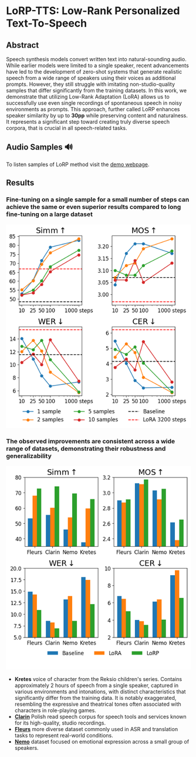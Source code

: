 # LoRP-TTS: Low-Rank Personalized Text-To-Speech

## Abstract
Speech synthesis models convert written text into natural-sounding audio. While earlier models were limited to a single speaker, recent advancements have led to the development of zero-shot systems that generate realistic speech from a wide range of speakers using their voices as additional prompts. However, they still struggle with imitating non-studio-quality samples that differ significantly from the training datasets. In this work, we demonstrate that utilizing Low-Rank Adaptation (LoRA) allows us to successfully use even single recordings of spontaneous speech in noisy environments as prompts. This approach, further called LoRP enhances speaker similarity by up to **30pp** while preserving content and naturalness. It represents a significant step toward creating truly diverse speech corpora, that is crucial in all speech-related tasks.

## Audio Samples 🔊

To listen samples of LoRP method visit the [demo webpage](https://samsunglabs.github.io/LORP/).

## Results

### Fine-tuning on a single sample for a small number of steps can achieve the same or even superior results compared to long fine-tuning on a large dataset

![WER Score](./images/lorp/eval-samples.png)

### The observed improvements are consistent across a wide range of datasets, demonstrating their robustness and generalizability

![BERT Score](./images/lorp/other-samples.png)

* **Kretes** voice of character from the Reksio children's series. Contains approximately 2 hours of speech from a single speaker, captured in various environments and intonations, with distinct characteristics that significantly differ from the training data. It is notably exaggerated, resembling the expressive and theatrical tones often associated with characters in role-playing games.
* **[Clarin](https://arxiv.org/abs/1706.00245)** Polish read speech corpus for speech tools and services known for its high-quality, studio recordings.
* **[Fleurs](https://arxiv.org/abs/2205.12446)** more diverse dataset commonly used in ASR and translation tasks to represent real-world conditions.
* **[Nemo](https://arxiv.org/abs/2404.06292v1)** dataset focused on emotional expression across a small group of speakers.
